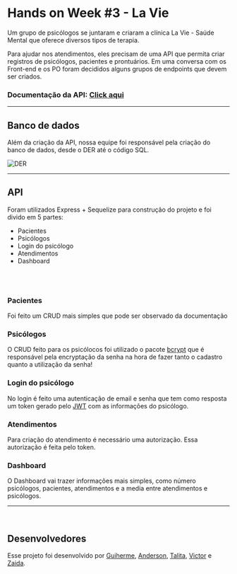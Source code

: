 # **Hands on Week #3 - La Vie**

Um grupo de psicólogos se juntaram e criaram a clínica La Vie - Saúde Mental que oferece diversos tipos de terapia.

Para ajudar nos atendimentos, eles precisam de uma API que permita criar registros de psicólogos, pacientes e prontuários. Em uma conversa com os Front-end e os PO foram decididos alguns grupos de endpoints que devem ser criados.

### **Documentação da API: [Click aqui](https://documenter.getpostman.com/view/20576311/Uyxbrq4U)**

<hr>

## **Banco de dados**
Além da criação da API, nossa equipe foi responsável pela criação do banco de dados, desde o DER até o código SQL. 

![DER](https://user-images.githubusercontent.com/83793609/167041366-52a31c5c-24b7-4efa-9b44-1cd6f5b987af.png)


<hr>

## **API**
Foram utilizados Express + Sequelize para construção do projeto e foi divido em 5 partes:
   * Pacientes
   * Psicólogos
   * Login do psicólogo
   * Atendimentos
   * Dashboard
<br>
<br>

### **Pacientes**
Foi feito um CRUD mais simples que pode ser observado da documentação

### **Psicólogos**
O CRUD feito para os psicólocos foi utilizado o pacote [bcrypt](https://www.npmjs.com/package/bcrypt) que é responsável pela encryptação da senha na hora de fazer tanto o cadastro quanto a utilização da senha!

### **Login do psicólogo** 
No login é feito uma autenticação de email e senha que tem como resposta um token gerado pelo [JWT](https://www.npmjs.com/package/jsonwebtoken) com as informações do psicólogo.

### **Atendimentos**
Para criação do atendimento é necessário uma autorização. Essa autorização é feita pelo token.

### **Dashboard**
O Dashboard vai trazer informações mais simples, como número psicólogos, pacientes, atendimentos e a media entre atendimentos e psicólogos.

<hr>
<br>

## **Desenvolvedores**
Esse projeto foi desenvolvido por [Guiherme](https://github.com/jguigo), [Anderson](https://github.com/andersonmsousa), [Talita](https://github.com/tadlana), [Victor](https://github.com/Vilandim) e [Zaida](https://github.com/ZaidaCueto).